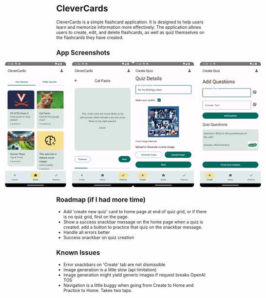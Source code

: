 # CleverCards

CleverCards is a simple flashcard application. It is designed to help users learn and memorize information more effectively. The application allows users to create, edit, and delete flashcards, as well as quiz themselves on the flashcards they have created.

## App Screenshots
<div align="center">
  <div style="display: flex; justify-content: center; margin-bottom: 20px;">
    <img src="img1.png" alt="Screenshot 1" width="200" style="margin-right: 20px;">
    <img src="img2.png" alt="Screenshot 2" width="200">
    <img src="img3.png" alt="Screenshot 3" width="200" style="margin-right: 20px;">
    <img src="img4.png" alt="Screenshot 4" width="200">
  </div>
</div>

## Roadmap (if I had more time)
- Add 'create new quiz' card to home page at end of quiz grid, or if there is no quiz grid, first on the page.
- Show a success snackbar message on the home page when a quiz is created. add a button to practice that quiz on the snackbar message.
- Handle all errors better
- Success snackbar on quiz creation

## Known Issues
- Error snackbars on 'Create' tab are not dismissible
- Image generation is a little slow (api limitation)
- Image generation might yield generic images if request breaks OpenAI TOS
- Navigation is a little buggy when going from Create to Home and Practice to Home. Takes two taps.